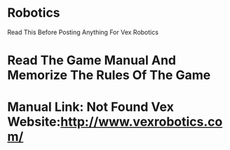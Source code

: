 # Robotics
Read This Before Posting Anything For Vex Robotics

Read The Game Manual And Memorize The Rules Of The Game
=======================================================
Manual Link: Not Found
Vex Website:http://www.vexrobotics.com/
========================================================
